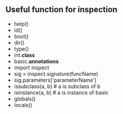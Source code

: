 ## Useful function for inspection
* help()
* id()
* bool()
* dir()
* type()
* int.__class__
* basic.__annotations__
* import inspect
* sig = inspect.signature(funcName)
* sig.parameters['parameterName']
* issubclass(a, b) # a is subclass of b
* isinstance(a, b) # a is instance of basic
* globals()
* locals()
